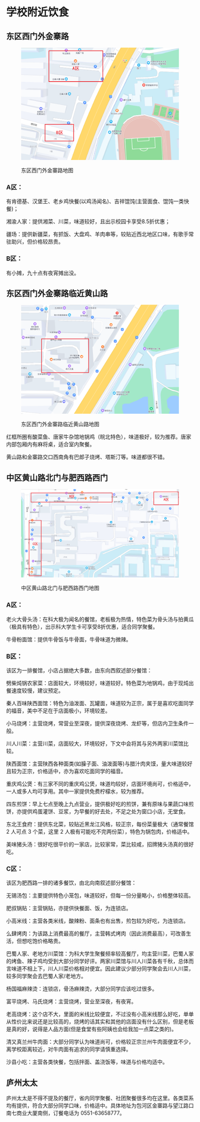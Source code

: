 # 学校附近饮食

## 东区西门外金寨路

<figure><img src="../.gitbook/assets/东区西门外金寨路.png" alt=""><figcaption><p>东区西门外金寨路地图</p></figcaption></figure>

### A区：

有肯德基、汉堡王、老乡鸡快餐(以鸡汤闻名)、吉祥馄饨(主营面食、馄饨一类快餐)；

湘渝人家：提供湘菜、川菜，味道较好，且出示校园卡享受8.5折优惠；

疆场：提供新疆菜，有抓饭、大盘鸡、羊肉串等，较贴近西北地区口味，有歌手常驻助兴，但价格较昂贵。

### B区：

有小摊，九十点有夜宵摊出没。



## 东区西门外金寨路临近黄山路

<figure><img src="../.gitbook/assets/东区西门外金寨路临近黄山路.png" alt=""><figcaption><p>东区西门外金寨路临近黄山路地图</p></figcaption></figure>

红框所圈有酸菜鱼、唐家牛杂馆地锅鸡（皖北特色），味道极好，较为推荐。唐家内部包厢内有麻将桌，适合室内聚餐。

黄山路和金寨路交口西南角有巴郎子烧烤、塔斯汀等。味道都很不错。



## 中区黄山路北门与肥西路西门

<figure><img src="../.gitbook/assets/中区黄山路北门与肥西路西门.png" alt=""><figcaption><p>中区黄山路北门与肥西路西门地图</p></figcaption></figure>

### **A区：**

老火大骨头汤：在科大极为闻名的餐馆，老板极为热情，特色菜为骨头汤与拍黄瓜（极具有特色），出示科大学生卡可享受8折优惠，适合同学聚餐。

牛骨粉面馆：提供牛骨饭与牛骨面，牛骨味道为微辣。

### **B区：**

该区为一排餐馆，小店占据绝大多数，由东向西叙述部分餐馆：

劈柴炖锅农家菜：店面较大，环境较好，味道较好。特色菜为地锅鸡，由于现炖出餐速度较慢，建议预定。

秦人百味陕西面馆：特色为油泼面、瓦罐面，味道较为正宗，属于是喜欢吃面同学的福音，美中不足在于店面极小，环境较差。

小马烧烤：主营烧烤，常营业至深夜，提供深夜烧烤、龙虾等，但店内卫生条件一般。

川人川菜：主营川菜，店面较大，环境较好，下文中会将其与另外两家川菜馆比较。

陕西面馆：主营陕西各种面类(如臊子面、油泼面等)与腊汁肉夹馍，量大味道较好且较为正宗，价格适中，亦为喜欢吃面同学的福音。

重庆鸡公煲：有三家不同的重庆鸡公煲，味道均较好，店面环境尚可，价格适中，一人或多人均可享用。其中一家提供免费柠檬水，较为推荐。

四东煎饼：早上七点至晚上九点营业，提供极好吃的煎饼，兼有原味与果蔬口味煎饼，亦提供鸡蛋灌饼、豆浆，为早餐的好去处，不足之处为窗口小店，无堂食。

东北王食府：提供东北菜，较贴近黑龙江风格，较正宗，每份菜量极大（通常餐馆 2 人可点 3 个菜，这里 2 人极有可能吃不完两份菜），特色为锅包肉，价格适中。

美味猪头汤：很好吃很平价的一家店，比较家常，菜比较咸，招牌猪头汤真的很好吃。

### **C区：**

该区为肥西路一排的诸多餐饮，由北向南叙述部分餐馆：

无锡汤包：主要提供特色小笼包，味道较好，但每一份分量略小，价格整体较高。

肥叔锅贴：主营锅贴，亦提供快餐面、饭，为连锁店。

小高米线：主营各类米线，酸辣粉、面条也有出售，煎包较为好吃，为连锁店。

么肆烤肉：为该路上消费最高的餐厅，主营韩式烤肉（因此消费最高），可改善生活，但想吃饱价格略贵。

巴蜀人家、老地方川菜馆：为科大学生聚餐频率较高餐厅，均主营川菜，巴蜀人家的烤鱼、辣子鸡均受到大部分同学好评。两家川菜馆与川人川菜各有千秋，总体而言味道不相上下，川人川菜价格相对便宜。因此建议少部分同学聚会去川人川菜，较多同学聚会去巴蜀人家/老地方。

杨国福麻辣烫：连锁店，骨汤麻辣烫，大部分同学应该吃过很多。

富平烧烤、马氏烧烤：主营烧烤，营业至深夜，有夜宵。

老高烧烤：这个店不大，里面的米线比较便宜，不过没有小高米线那么好吃，单单从性价比来说还是比较高的，烧烤的话其实和其他的店面没有什么区别，但是老板是真的好，说得是人品方面(但是食堂有些阿姨也会给我加一点菜之类的)。

清又真兰州牛肉面：大部分同学认为味道尚可，价格较正宗兰州牛肉面便宜不少，离学校距离较近，对牛肉面有追求的同学请慎重选择。

沙县小吃：主营各类快餐，包括拌面、盖浇饭等，味道与价格均适中。



## 庐州太太

庐州太太是不得不提及的餐厅，省内同学聚餐、社团聚餐很多均在这里。各类菜系均有提供，符合大部分同学口味，价格适中。具体地址为包河区金寨路与望江路口南七商业大厦南侧，订餐电话为 0551-63658777。
